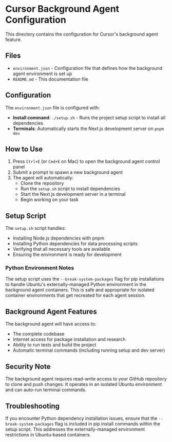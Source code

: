 # Cursor Background Agent Configuration

This directory contains the configuration for Cursor's background agent feature.

## Files

- `environment.json` - Configuration file that defines how the background agent environment is set up
- `README.md` - This documentation file

## Configuration

The `environment.json` file is configured with:

- **Install command**: `./setup.sh` - Runs the project setup script to install all dependencies
- **Terminals**: Automatically starts the Next.js development server on `pnpm dev`

## How to Use

1. Press `Ctrl+E` (or `Cmd+E` on Mac) to open the background agent control panel
2. Submit a prompt to spawn a new background agent
3. The agent will automatically:
   - Clone the repository
   - Run the `setup.sh` script to install dependencies
   - Start the Next.js development server in a terminal
   - Begin working on your task

## Setup Script

The `setup.sh` script handles:
- Installing Node.js dependencies with pnpm
- Installing Python dependencies for data processing scripts  
- Verifying that all necessary tools are available
- Ensuring the environment is ready for development

### Python Environment Notes

The setup script uses the `--break-system-packages` flag for pip installations to handle Ubuntu's externally-managed Python environment in the background agent containers. This is safe and appropriate for isolated container environments that get recreated for each agent session.

## Background Agent Features

The background agent will have access to:
- The complete codebase
- Internet access for package installation and research
- Ability to run tests and build the project
- Automatic terminal commands (including running setup and dev server)

## Security Note

The background agent requires read-write access to your GitHub repository to clone and push changes. It operates in an isolated Ubuntu environment and can auto-run terminal commands.

## Troubleshooting

If you encounter Python dependency installation issues, ensure that the `--break-system-packages` flag is included in pip install commands within the setup script. This addresses the externally-managed environment restrictions in Ubuntu-based containers. 